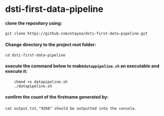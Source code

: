 # dsti-first-data-pipeline

#### clone the repository using:
```git clone https://github.com/otayoa/dsti-first-data-pipeline.git```
#### Change directory to the project root folder:
```cd dsti-first-data-pipeline```
#### execute the command below to make``datappipeline.sh`` an executable and execute it:
``` 
    chmod +x datapipeline.sh
    ./datapipeline.sh
```

#### confirm the count of the firstname generated by:
``cat output.txt``, ``"9268" should be outputted into the console.`` 
